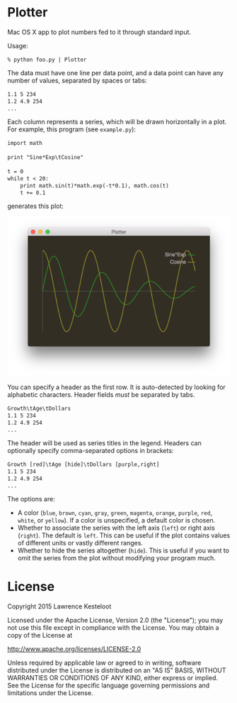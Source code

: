 # Plotter

Mac OS X app to plot numbers fed to it through standard input.

Usage:

    % python foo.py | Plotter

The data must have one line per data point, and a data point can
have any number of values, separated by spaces or tabs:

    1.1 5 234
    1.2 4.9 254
    ...

Each column represents a series, which will be drawn horizontally in
a plot. For example, this program (see `example.py`):

    import math

    print "Sine*Exp\tCosine"

    t = 0
    while t < 20:
        print math.sin(t)*math.exp(-t*0.1), math.cos(t)
        t += 0.1

generates this plot:

![Screenshot of Plotter](screenshot.png)

You can specify a header as the first row. It is auto-detected by looking
for alphabetic characters. Header fields _must_ be separated by tabs.

    Growth\tAge\tDollars
    1.1 5 234
    1.2 4.9 254
    ...

The header will be used as series titles in the legend. Headers can
optionally specify comma-separated options in brackets:

    Growth [red]\tAge [hide]\tDollars [purple,right]
    1.1 5 234
    1.2 4.9 254
    ...

The options are:

- A color (`blue`, `brown`, `cyan`, `gray`, `green`, `magenta`, `orange`,
  `purple`, `red`, `white`, or `yellow`). If a color is unspecified, a default
  color is chosen.
- Whether to associate the series with the left axis (`left`) or right axis (`right`). The
  default is `left`. This can be useful if the plot contains values of different units
  or vastly different ranges.
- Whether to hide the series altogether (`hide`). This is useful if you want to omit the
  series from the plot without modifying your program much.

# License

Copyright 2015 Lawrence Kesteloot

Licensed under the Apache License, Version 2.0 (the "License");
you may not use this file except in compliance with the License.
You may obtain a copy of the License at

   http://www.apache.org/licenses/LICENSE-2.0

Unless required by applicable law or agreed to in writing, software
distributed under the License is distributed on an "AS IS" BASIS,
WITHOUT WARRANTIES OR CONDITIONS OF ANY KIND, either express or implied.
See the License for the specific language governing permissions and
limitations under the License.

